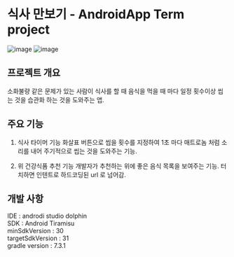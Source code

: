 # 식사 만보기 - AndroidApp Term project

![image](https://user-images.githubusercontent.com/53043464/223627782-f029b48b-ccc6-4715-9153-5cf77a7411fb.png)
![image](https://user-images.githubusercontent.com/53043464/223630076-53eb9233-300c-4361-b24d-8cd956d66ee2.png)

## 프로젝트 개요
소화불량 같은 문제가 있는 사람이 식사를 할 때 음식을 먹을 때 마다 일정 횟수이상 씹는 것을 습관화 하는 것을 도와주는 앱.

## 주요 기능
1. 식사 타이머 기능
화살표 버튼으로 씹을 횟수를 지정하여 1초 마다 매트로놈 처럼 소리를 내어 주기적으로 씹는 것을 도와주는 기능.<br>

2. 위 건강식품 추천 기능
개발자가 추천하는 위에 좋은 음식 목록을 보여주는 기능. 터치하면 인텐트로 하드코딩된 url 로 넘어감.<br>

## 개발 사항
IDE : androdi studio dolphin<br>
SDK : Android Tiramisu<br>
minSdkVersion : 30<br>
targetSdkVersion : 31<br>
gradle version : 7.3.1

